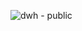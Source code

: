 ![dwh - public](https://github.com/rulnin/PROJECT1/assets/54301939/c5155b16-2483-4735-8149-ba784e6e980e)
